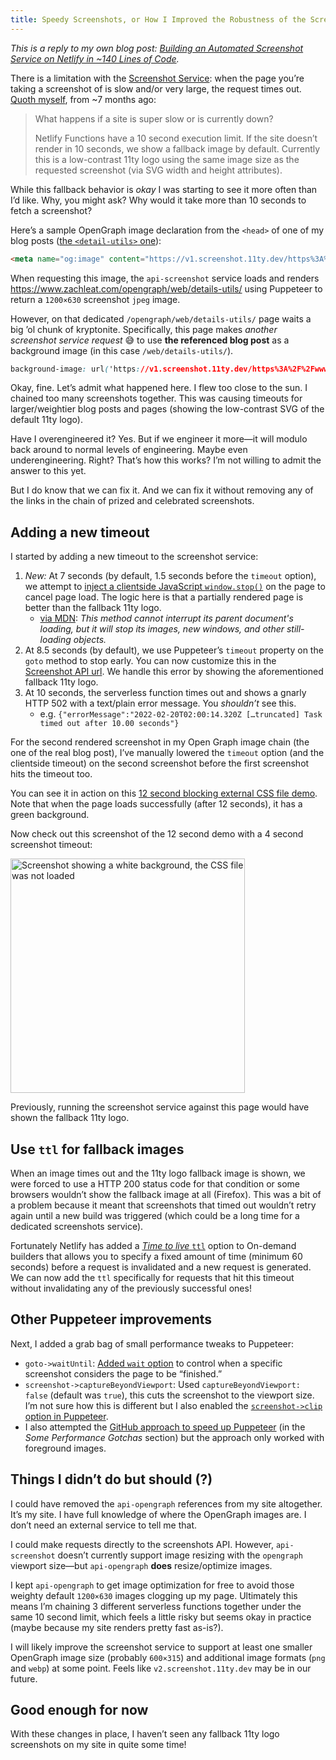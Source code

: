 ```yaml
---
title: Speedy Screenshots, or How I Improved the Robustness of the Screenshot Service
---
```

_This is a reply to my own blog post: [Building an Automated Screenshot Service on Netlify in ~140 Lines of Code](/web/screenshots/)._

There is a limitation with the [Screenshot Service](https://www.11ty.dev/docs/services/screenshots/): when the page you’re taking a screenshot of is slow and/or very large, the request times out. [Quoth myself](/web/screenshots/#what-happens-if-a-site-is-super-slow-or-is-currently-down), from ~7 months ago:

> What happens if a site is super slow or is currently down?
>
> Netlify Functions have a 10 second execution limit. If the site doesn’t render in 10 seconds, we show a fallback image by default. Currently this is a low-contrast 11ty logo using the same image size as the requested screenshot (via SVG width and height attributes).

While this fallback behavior is _okay_ I was starting to see it more often than I’d like. Why, you might ask? Why would it take more than 10 seconds to fetch a screenshot?

Here’s a sample OpenGraph image declaration from the `<head>` of one of my blog posts ([the `<detail-utils>` one](/web/details-utils/)):

```html
<meta name="og:image" content="https://v1.screenshot.11ty.dev/https%3A%2F%2Fwww.zachleat.com%2Fopengraph%2Fweb%2Fdetails-utils%2F/opengraph/">
```

When requesting this image, the `api-screenshot` service loads and renders https://www.zachleat.com/opengraph/web/details-utils/ using Puppeteer to return a `1200×630` screenshot `jpeg` image.

However, on that dedicated `/opengraph/web/details-utils/` page waits a big ’ol chunk of kryptonite. Specifically, this page makes _another screenshot service request_ 😅 to use **the referenced blog post** as a background image (in this case `/web/details-utils/`).

```css
background-image: url('https://v1.screenshot.11ty.dev/https%3A%2F%2Fwww.zachleat.com%2Fweb%2Fdetails-utils%2F/opengraph/');
```

Okay, fine. Let’s admit what happened here. I flew too close to the sun. I chained too many screenshots together. This was causing timeouts for larger/weightier blog posts and pages (showing the low-contrast SVG of the default 11ty logo).

Have I overengineered it? Yes. But if we engineer it more—it will modulo back around to normal levels of engineering. Maybe even underengineering. Right? That’s how this works? I’m not willing to admit the answer to this yet.

But I do know that we can fix it. And we can fix it without removing any of the links in the chain of prized and celebrated screenshots.

## Adding a new timeout

I started by adding a new timeout to the screenshot service:

1. _New:_ At 7 seconds (by default, 1.5 seconds before the `timeout` option), we attempt to [inject a clientside JavaScript `window.stop()`](https://github.com/puppeteer/puppeteer/issues/3238) on the page to cancel page load. The logic here is that a partially rendered page is better than the fallback 11ty logo.
    * [via MDN](https://developer.mozilla.org/en-US/docs/Web/API/Window/stop): _This method cannot interrupt its parent document's loading, but it will stop its images, new windows, and other still-loading objects._
1. At 8.5 seconds (by default), we use Puppeteer’s `timeout` property on the `goto` method to stop early. You can now customize this in the [Screenshot API url](https://www.11ty.dev/docs/services/screenshots/#custom-timeout). We handle this error by showing the aforementioned fallback 11ty logo.
1. At 10 seconds, the serverless function times out and shows a gnarly HTTP 502 with a text/plain error message. You _shouldn’t_ see this.
    * e.g. `{"errorMessage":"2022-02-20T02:00:14.320Z […truncated] Task timed out after 10.00 seconds"}`

For the second rendered screenshot in my Open Graph image chain (the one of the real blog post), I’ve manually lowered the `timeout` option (and the clientside timeout) on the second screenshot before the first screenshot hits the timeout too.

You can see it in action on this [12 second blocking external CSS file demo](https://www.zachleat.com/test/async-css-loading/default-12.html). Note that when the page loads successfully (after 12 seconds), it has a green background.

Now check out this screenshot of the 12 second demo with a 4 second screenshot timeout:

<img src="https://v1.screenshot.11ty.dev/https%3A%2F%2Fwww.zachleat.com%2Ftest%2Fasync-css-loading%2Fdefault-12.html/small/_timeout:4/" alt="Screenshot showing a white background, the CSS file was not loaded" width="375" height="375" loading="lazy" decoding="async">

Previously, running the screenshot service against this page would have shown the fallback 11ty logo.

## Use `ttl` for fallback images

When an image times out and the 11ty logo fallback image is shown, we were forced to use a HTTP 200 status code for that condition or some browsers wouldn’t show the fallback image at all (Firefox). This was a bit of a problem because it meant that screenshots that timed out wouldn’t retry again until a new build was triggered (which could be a long time for a dedicated screenshots service).

Fortunately Netlify has added a [_Time to live_ `ttl`](https://docs.netlify.com/configure-builds/on-demand-builders/#time-to-live-ttl) option to On-demand builders that allows you to specify a fixed amount of time (minimum 60 seconds) before a request is invalidated and a new request is generated. We can now add the `ttl` specifically for requests that hit this timeout without invalidating any of the previously successful ones!

## Other Puppeteer improvements

Next, I added a grab bag of small performance tweaks to Puppeteer:

* `goto->waitUntil`: [Added `wait` option](https://www.11ty.dev/docs/services/screenshots/#custom-wait-conditions) to control when a specific screenshot considers the page to be “finished.”
* `screenshot->captureBeyondViewport`: Used `captureBeyondViewport: false` (default was `true`), this cuts the screenshot to the viewport size. I’m not sure how this is different but I also enabled the [`screenshot->clip` option in Puppeteer](https://github.com/11ty/api-screenshot/blob/ea2396fc287f362f466f8a61a328ab57a88a0b17/functions/screenshot.js#L59-L63).
* I also attempted the [GitHub approach to speed up Puppeteer](https://github.blog/2021-06-22-framework-building-open-graph-images/) (in the _Some Performance Gotchas_ section) but the approach only worked with foreground images.

## Things I didn’t do but should (?)

I could have removed the `api-opengraph` references from my site altogether. It’s my site. I have full knowledge of where the OpenGraph images are. I don’t need an external service to tell me that.

I could make requests directly to the screenshots API. However, `api-screenshot` doesn’t currently support image resizing with the `opengraph` viewport size—but `api-opengraph` **does** resize/optimize images.

I kept `api-opengraph` to get image optimization for free to avoid those weighty default `1200×630` images clogging up my page. Ultimately this means I’m chaining 3 different serverless functions together under the same 10 second limit, which feels a little risky but seems okay in practice (maybe because my site renders pretty fast as-is?).

I will likely improve the screenshot service to support at least one smaller OpenGraph image size (probably `600×315`) and additional image formats (`png` and `webp`) at some point. Feels like `v2.screenshot.11ty.dev` may be in our future.

## Good enough for now

With these changes in place, I haven’t seen any fallback 11ty logo screenshots on my site in quite some time!
